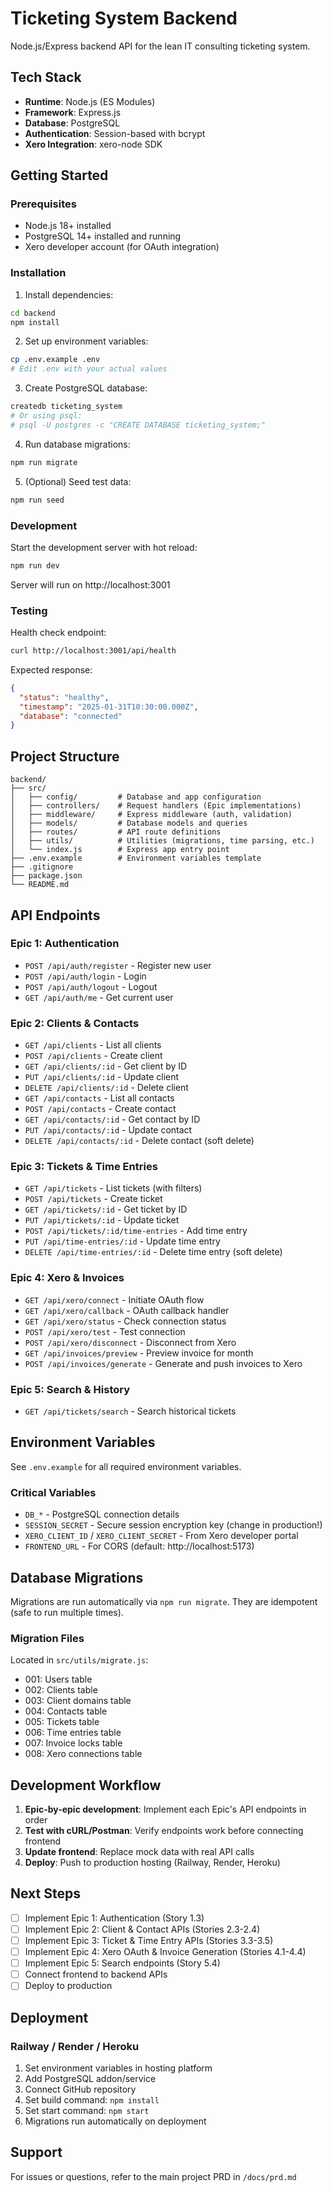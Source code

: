 # Ticketing System Backend

Node.js/Express backend API for the lean IT consulting ticketing system.

## Tech Stack

- **Runtime**: Node.js (ES Modules)
- **Framework**: Express.js
- **Database**: PostgreSQL
- **Authentication**: Session-based with bcrypt
- **Xero Integration**: xero-node SDK

## Getting Started

### Prerequisites

- Node.js 18+ installed
- PostgreSQL 14+ installed and running
- Xero developer account (for OAuth integration)

### Installation

1. Install dependencies:
```bash
cd backend
npm install
```

2. Set up environment variables:
```bash
cp .env.example .env
# Edit .env with your actual values
```

3. Create PostgreSQL database:
```bash
createdb ticketing_system
# Or using psql:
# psql -U postgres -c "CREATE DATABASE ticketing_system;"
```

4. Run database migrations:
```bash
npm run migrate
```

5. (Optional) Seed test data:
```bash
npm run seed
```

### Development

Start the development server with hot reload:
```bash
npm run dev
```

Server will run on http://localhost:3001

### Testing

Health check endpoint:
```bash
curl http://localhost:3001/api/health
```

Expected response:
```json
{
  "status": "healthy",
  "timestamp": "2025-01-31T10:30:00.000Z",
  "database": "connected"
}
```

## Project Structure

```
backend/
├── src/
│   ├── config/         # Database and app configuration
│   ├── controllers/    # Request handlers (Epic implementations)
│   ├── middleware/     # Express middleware (auth, validation)
│   ├── models/         # Database models and queries
│   ├── routes/         # API route definitions
│   ├── utils/          # Utilities (migrations, time parsing, etc.)
│   └── index.js        # Express app entry point
├── .env.example        # Environment variables template
├── .gitignore
├── package.json
└── README.md
```

## API Endpoints

### Epic 1: Authentication
- `POST /api/auth/register` - Register new user
- `POST /api/auth/login` - Login
- `POST /api/auth/logout` - Logout
- `GET /api/auth/me` - Get current user

### Epic 2: Clients & Contacts
- `GET /api/clients` - List all clients
- `POST /api/clients` - Create client
- `GET /api/clients/:id` - Get client by ID
- `PUT /api/clients/:id` - Update client
- `DELETE /api/clients/:id` - Delete client
- `GET /api/contacts` - List all contacts
- `POST /api/contacts` - Create contact
- `GET /api/contacts/:id` - Get contact by ID
- `PUT /api/contacts/:id` - Update contact
- `DELETE /api/contacts/:id` - Delete contact (soft delete)

### Epic 3: Tickets & Time Entries
- `GET /api/tickets` - List tickets (with filters)
- `POST /api/tickets` - Create ticket
- `GET /api/tickets/:id` - Get ticket by ID
- `PUT /api/tickets/:id` - Update ticket
- `POST /api/tickets/:id/time-entries` - Add time entry
- `PUT /api/time-entries/:id` - Update time entry
- `DELETE /api/time-entries/:id` - Delete time entry (soft delete)

### Epic 4: Xero & Invoices
- `GET /api/xero/connect` - Initiate OAuth flow
- `GET /api/xero/callback` - OAuth callback handler
- `GET /api/xero/status` - Check connection status
- `POST /api/xero/test` - Test connection
- `POST /api/xero/disconnect` - Disconnect from Xero
- `GET /api/invoices/preview` - Preview invoice for month
- `POST /api/invoices/generate` - Generate and push invoices to Xero

### Epic 5: Search & History
- `GET /api/tickets/search` - Search historical tickets

## Environment Variables

See `.env.example` for all required environment variables.

### Critical Variables
- `DB_*` - PostgreSQL connection details
- `SESSION_SECRET` - Secure session encryption key (change in production!)
- `XERO_CLIENT_ID` / `XERO_CLIENT_SECRET` - From Xero developer portal
- `FRONTEND_URL` - For CORS (default: http://localhost:5173)

## Database Migrations

Migrations are run automatically via `npm run migrate`. They are idempotent (safe to run multiple times).

### Migration Files
Located in `src/utils/migrate.js`:
- 001: Users table
- 002: Clients table
- 003: Client domains table
- 004: Contacts table
- 005: Tickets table
- 006: Time entries table
- 007: Invoice locks table
- 008: Xero connections table

## Development Workflow

1. **Epic-by-epic development**: Implement each Epic's API endpoints in order
2. **Test with cURL/Postman**: Verify endpoints work before connecting frontend
3. **Update frontend**: Replace mock data with real API calls
4. **Deploy**: Push to production hosting (Railway, Render, Heroku)

## Next Steps

- [ ] Implement Epic 1: Authentication (Story 1.3)
- [ ] Implement Epic 2: Client & Contact APIs (Stories 2.3-2.4)
- [ ] Implement Epic 3: Ticket & Time Entry APIs (Stories 3.3-3.5)
- [ ] Implement Epic 4: Xero OAuth & Invoice Generation (Stories 4.1-4.4)
- [ ] Implement Epic 5: Search endpoints (Story 5.4)
- [ ] Connect frontend to backend APIs
- [ ] Deploy to production

## Deployment

### Railway / Render / Heroku

1. Set environment variables in hosting platform
2. Add PostgreSQL addon/service
3. Connect GitHub repository
4. Set build command: `npm install`
5. Set start command: `npm start`
6. Migrations run automatically on deployment

## Support

For issues or questions, refer to the main project PRD in `/docs/prd.md`
